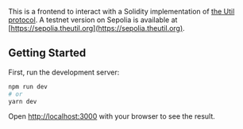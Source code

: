 This is a frontend to interact with a Solidity implementation of [the Util protocol](https://github.com/joshdoman/peerfed-solidity). A testnet version on Sepolia is available at [https://sepolia.theutil.org](https://sepolia.theutil.org). 

## Getting Started

First, run the development server:

```bash
npm run dev
# or
yarn dev
```

Open [http://localhost:3000](http://localhost:3000) with your browser to see the result.
